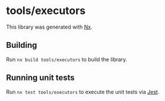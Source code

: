 # tools/executors

This library was generated with [Nx](https://nx.dev).

## Building

Run `nx build tools/executors` to build the library.

## Running unit tests

Run `nx test tools/executors` to execute the unit tests via [Jest](https://jestjs.io).
